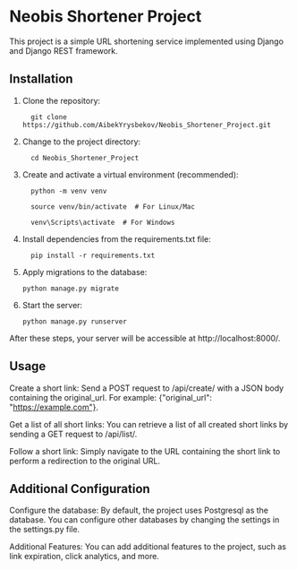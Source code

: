 # Neobis Shortener Project

This project is a simple URL shortening service implemented using Django and Django REST framework.

## Installation

1. Clone the repository:

         git clone https://github.com/AibekYrysbekov/Neobis_Shortener_Project.git


2. Change to the project directory:

         cd Neobis_Shortener_Project


3. Create and activate a virtual environment (recommended):
   
         python -m venv venv

         source venv/bin/activate  # For Linux/Mac

         venv\Scripts\activate  # For Windows


4. Install dependencies from the requirements.txt file:

         pip install -r requirements.txt


5. Apply migrations to the database:

       python manage.py migrate


6. Start the server:

       python manage.py runserver

After these steps, your server will be accessible at http://localhost:8000/.


## Usage

Create a short link: Send a POST request to /api/create/ with a JSON body containing the original_url. For example: {"original_url": "https://example.com"}.

Get a list of all short links: You can retrieve a list of all created short links by sending a GET request to /api/list/.

Follow a short link: Simply navigate to the URL containing the short link to perform a redirection to the original URL.

## Additional Configuration

Configure the database: By default, the project uses Postgresql as the database. You can configure other databases by changing the settings in the settings.py file.

Additional Features: You can add additional features to the project, such as link expiration, click analytics, and more.


   
   